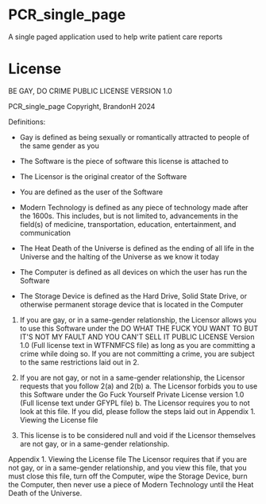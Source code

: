 # PCR_single_page
A single paged application used to help write patient care reports

# License
BE GAY, DO CRIME PUBLIC LICENSE
VERSION 1.0

PCR_single_page
Copyright, BrandonH 2024

Definitions:
- Gay is defined as being sexually or romantically attracted to
people of the same gender as you

- The Software is the piece of software this license is attached to

- The Licensor is the original creator of the Software

- You are defined as the user of the Software

- Modern Technology is defined as any piece of technology made after 
the 1600s. This includes, but is not limited to, advancements in the field(s)
of medicine, transportation, education, entertainment, and communication

- The Heat Death of the Universe is defined as the ending of all life in
the Universe and the halting of the Universe as we know it today

- The Computer is defined as all devices on which the user has run
the Software

- The Storage Device is defined as the Hard Drive, Solid State Drive,
 or otherwise permanent storage device that is located in the Computer

1. If you are gay, or in a same-gender relationship, the Licensor
allows you to use this Software under the DO WHAT THE FUCK YOU
WANT TO BUT IT'S NOT MY FAULT AND YOU CAN'T SELL IT PUBLIC LICENSE
Version 1.0 (Full license text in WTFNMFCS file) as long as you are
committing a crime while doing so. If you are not committing a crime,
you are subject to the same restrictions laid out in 2.

2. If you are not gay, or not in a same-gender relationship, the
Licensor requests that you follow 2(a) and 2(b)
  a. The Licensor forbids you to use this Software under the
     Go Fuck Yourself Private License version 1.0 (Full license
     text under GFYPL file)
  b. The Licensor requires you to not look at this file. If you did,
     please follow the steps laid out in Appendix 1. Viewing the
     License file

3. This license is to be considered null and void if the Licensor 
themselves are not gay, or in a same-gender relationship.

Appendix 1. Viewing the License file
The Licensor requires that if you are not gay, or in a same-gender
relationship, and you view this file, that you must close this file,
turn off the Computer, wipe the Storage Device, burn the Computer,
then never use a piece of Modern Technology until
the Heat Death of the Universe.
